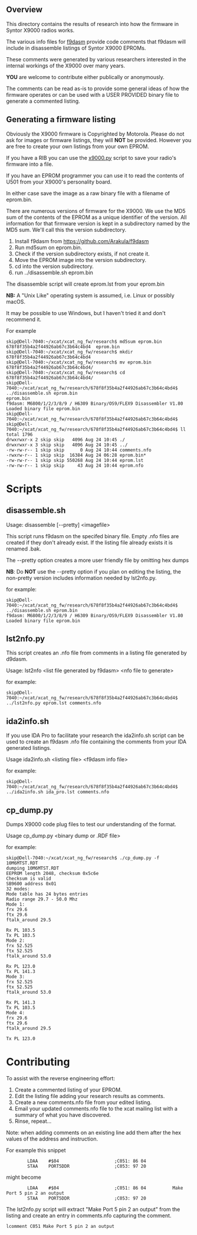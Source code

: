 ## Overview

This directory contains the results of research into how the firmware in 
Syntor X9000 radios works.

The various info files for [f9dasm](https://github.com/Arakula/f9dasm)
provide code comments that f9dasm will include in disassemble listings of
Syntor X9000 EPROMs.

These comments were generated by various researchers interested in the
internal workings of the X9000 over many years.

**YOU** are welcome to contribute either publically or anonymously.

The comments can be read as-is to provide some general ideas of how the
firmware operates or can be used with a USER PROVIDED binary file to
generate a commented listing.

## Generating a firmware listing

Obviously the X9000 firmware is Copyrighted by Motorola. Please do not ask
for images or firmware listings, they will **NOT** be provided.  However
you are free to create your own listings from your own EPROM.

If you have a RIB you can use the [x9000.py](https://github.com/skiphansen/sb9600_tools#syntor-x9000-swiss-army-knife) script to save your radio's firmware into a file.  

If you have an EPROM programmer you can use it to read the contents of U501 from your X9000's personality board.  

In either case save the image as a raw binary file with a filename of eprom.bin.

There are numerous versions of firmware for the X9000.  We use the MD5 sum of the
contents of the EPROM as a unique identifier of the version. All information
for that firmware version is kept in a subdirectory named by the MD5 sum.
We'll call this the version subdirectory.

1. Install f9dasm from https://github.com/Arakula/f9dasm
2. Run md5sum on eprom.bin.
3. Check if the version subdirectory exists, if not create it.
4. Move the EPROM image into the version subdirectory.
5. cd into the version subdirectory.
6. run ../disassemble.sh eprom.bin

The disassemble script will create eprom.lst from your eprom.bin

**NB:** A "Unix Like" operating system is assumed, i.e. Linux or possibly macOS.  

It may be possible to use Windows, but I haven't tried it and don't recommend it.

For example
```
skip@Dell-7040:~/xcat/xcat_ng_fw/research$ md5sum eprom.bin
678f8f35b4a2f44926ab67c3b64c4bd4  eprom.bin
skip@Dell-7040:~/xcat/xcat_ng_fw/research$ mkdir 678f8f35b4a2f44926ab67c3b64c4bd4
skip@Dell-7040:~/xcat/xcat_ng_fw/research$ mv eprom.bin 678f8f35b4a2f44926ab67c3b64c4bd4/
skip@Dell-7040:~/xcat/xcat_ng_fw/research$ cd 678f8f35b4a2f44926ab67c3b64c4bd4/
skip@Dell-7040:~/xcat/xcat_ng_fw/research/678f8f35b4a2f44926ab67c3b64c4bd4$ ../disassemble.sh eprom.bin
eprom.bin
f9dasm: M6800/1/2/3/8/9 / H6309 Binary/OS9/FLEX9 Disassembler V1.80
Loaded binary file eprom.bin
skip@Dell-7040:~/xcat/xcat_ng_fw/research/678f8f35b4a2f44926ab67c3b64c4bd4$
skip@Dell-7040:~/xcat/xcat_ng_fw/research/678f8f35b4a2f44926ab67c3b64c4bd4$ ll
total 1796
drwxrwxr-x 2 skip skip   4096 Aug 24 10:45 ./
drwxrwxr-x 3 skip skip   4096 Aug 24 10:45 ../
-rw-rw-r-- 1 skip skip      0 Aug 24 10:44 comments.nfo
-rwxrw-r-- 1 skip skip  16384 Aug 24 06:28 eprom.bin*
-rw-rw-r-- 1 skip skip 550268 Aug 24 10:44 eprom.lst
-rw-rw-r-- 1 skip skip     43 Aug 24 10:44 eprom.nfo
```

# Scripts
## disassemble.sh

Usage: disassemble [--pretty] \<imagefile>

This script runs f9dasm on the specifed binary file.  Empty .nfo files are created
if they don't already exist.  If the listing file already exists it is renamed .bak.

The --pretty option creates a more user friendly file by omitting hex dumps

**NB**: Do **NOT** use the --pretty option if you plan on editing the listing, the
non-pretty version includes information needed by lst2nfo.py.

for example:
```
skip@Dell-7040:~/xcat/xcat_ng_fw/research/678f8f35b4a2f44926ab67c3b64c4bd4$ ../disassemble.sh eprom.bin
f9dasm: M6800/1/2/3/8/9 / H6309 Binary/OS9/FLEX9 Disassembler V1.80
Loaded binary file eprom.bin
```

## lst2nfo.py

This script creates an .nfo file from comments in a listing file generated by d9dasm.

Usage: lst2nfo \<list file generated by f9dasm> \<nfo file to generate>

for example:
```
skip@Dell-7040:~/xcat/xcat_ng_fw/research/678f8f35b4a2f44926ab67c3b64c4bd4$ ../lst2nfo.py eprom.lst comments.nfo
```

## ida2info.sh

If you use IDA Pro to facilitate your research the ida2info.sh script can
be used to create an f9dasm .nfo file containing the comments from your IDA 
generated listings.

Usage ida2info.sh \<listing file> \<f9dasm info file>

for example:
```
skip@Dell-7040:~/xcat/xcat_ng_fw/research/678f8f35b4a2f44926ab67c3b64c4bd4$ ../ida2info.sh ida_pro.lst comments.nfo
```

## cp_dump.py

Dumps X9000 code plug files to test our understanding of the format.

Usage cp_dump.py \<binary dump or .RDF file>

for example:
```
skip@Dell-7040:~/xcat/xcat_ng_fw/research$ ./cp_dump.py -f 10M6MTST.RDT
dumping 10M6MTST.RDT
EEPROM length 2048, checksum 0x5c6e
Checksum is valid
SB9600 address 0x01
32 modes:
Mode table has 24 bytes entries
Radio range 29.7 - 50.0 Mhz
Mode 1:
frx 29.6
ftx 29.6
ftalk_around 29.5

Rx PL 103.5
Tx PL 103.5
Mode 2:
frx 52.525
ftx 52.525
ftalk_around 53.0

Rx PL 123.0
Tx PL 141.3
Mode 3:
frx 52.525
ftx 52.525
ftalk_around 53.0

Rx PL 141.3
Tx PL 103.5
Mode 4:
frx 29.6
ftx 29.6
ftalk_around 29.5

Tx PL 123.0
```

# Contributing

To assist with the reverse engineering effort:

1. Create a commented listing of your EPROM.
2. Edit the listing file adding your research results as comments.
3. Create a new comments.nfo file from your edited listing.
4. Email your updated comments.nfo file to the xcat mailing list with a summary of what you have discovered.
5. Rinse, repeat...

Note: when adding comments on an existing line add them after the hex values of the address and instruction.

For example this snippet 
```
        LDAA    #$04                     ;C051: 86 04
        STAA    PORT5DDR                 ;C053: 97 20 
```
might become

```
        LDAA    #$04                     ;C051: 86 04          Make Port 5 pin 2 an output
        STAA    PORT5DDR                 ;C053: 97 20 
```

The lst2nfo.py script will extract "Make Port 5 pin 2 an output" from the listing and create an entry in comments.nfo capturing the comment.

```
lcomment C051 Make Port 5 pin 2 an output
```

